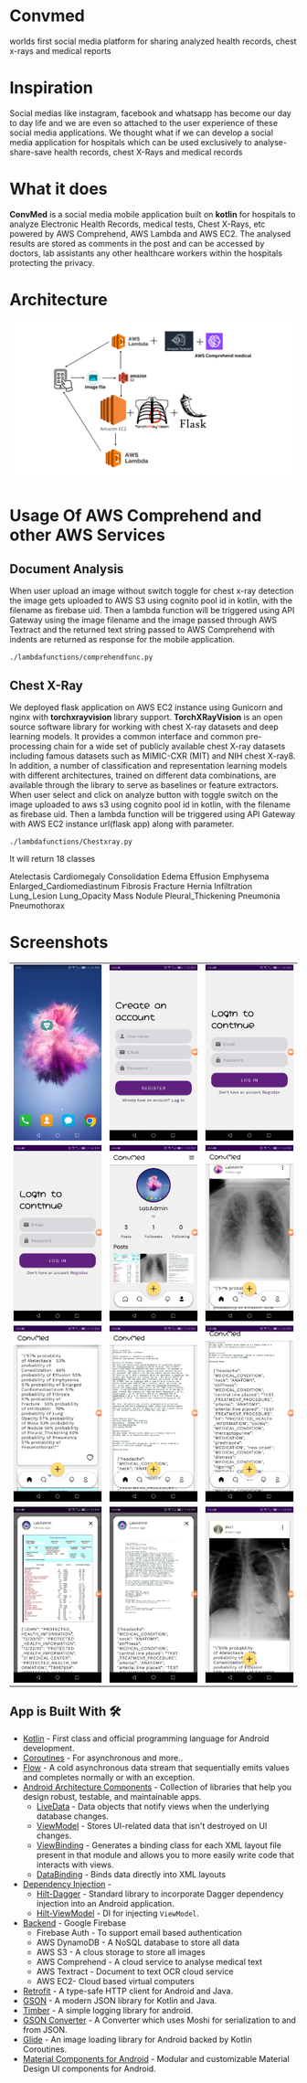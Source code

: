 # Convmed
worlds first social media platform for sharing analyzed health records, chest x-rays and medical reports
# Inspiration
Social medias like instagram, facebook and whatsapp has become our day to day life and we are even so attached to the user experience of these social media applications. We thought what if we can develop a social media application for hospitals which can be used exclusively to analyse-share-save health records, chest X-Rays and medical records
# What it does
**ConvMed** is a social media mobile application built on **kotlin** for hospitals to analyze Electronic Health Records, medical tests, Chest X-Rays, etc powered by AWS Comprehend, AWS Lambda and AWS EC2. The analysed results are stored as comments in the post and  can be accessed by doctors, lab assistants any other healthcare workers within the hospitals protecting the privacy.
# Architecture
![Alt text](./architecture/architecture.png)

# Usage Of AWS Comprehend and other AWS Services 
## Document Analysis
When user upload an image without switch toggle for chest x-ray detection the image gets uploaded to AWS S3 using cognito pool id in kotlin, with the filename as firebase uid. Then a lambda function will be triggered using API Gateway using the image filename and the image passed through AWS Textract and the returned text string passed to AWS Comprehend with indents are returned as response for the mobile application.
```
./lambdafunctions/comprehendfunc.py
```
## Chest X-Ray
We deployed flask application on AWS EC2 instance using Gunicorn and nginx with **torchxrayvision** library support. **TorchXRayVision** is an open source software library for working with chest X-ray datasets and deep learning models. It provides a common interface and common pre-processing chain for a wide set of publicly available chest X-ray datasets including famous datasets such as MIMIC-CXR (MIT) and NIH chest X-ray8. In addition, a number of classification and representation learning models with different architectures, trained on different data combinations, are available through the library to serve as baselines or feature extractors.
When user select and click on analyze button with toggle switch on the image uploaded to aws s3 using cognito pool id in kotlin, with the filename as firebase uid. Then a lambda function will be triggered using API Gateway with AWS EC2 instance url(flask app) along with parameter.
```
./lambdafunctions/Chestxray.py
```
It will return 18 classes

Atelectasis
Cardiomegaly
Consolidation 
Edema 
Effusion
Emphysema 
Enlarged_Cardiomediastinum 
Fibrosis
Fracture
Hernia
Infiltration 
Lung_Lesion 
Lung_Opacity 
Mass 
Nodule 
Pleural_Thickening 
Pneumonia 
Pneumothorax 


 # Screenshots
 ||||
|:----------------------------------------:|:-----------------------------------------:|:-----------------------------------------: |
| ![](ss/1.jpg) | ![](ss/2.jpg) | ![](ss/3.jpg) |
| ![](ss/3.jpg) | ![](ss/4.jpg) | ![](ss/5.jpg) |
| ![](ss/6.jpg) | ![](ss/7.jpg) | ![](ss/8.jpg) |
| ![](ss/9.jpg) | ![](ss/10.jpg) | ![](ss/11.jpg) |


## App is Built With 🛠
- [Kotlin](https://kotlinlang.org/) - First class and official programming language for Android development.
- [Coroutines](https://kotlinlang.org/docs/reference/coroutines-overview.html) - For asynchronous and more..
- [Flow](https://kotlin.github.io/kotlinx.coroutines/kotlinx-coroutines-core/kotlinx.coroutines.flow/-flow/) - A cold asynchronous data stream that sequentially emits values and completes normally or with an exception.
- [Android Architecture Components](https://developer.android.com/topic/libraries/architecture) - Collection of libraries that help you design robust, testable, and maintainable apps.
  - [LiveData](https://developer.android.com/topic/libraries/architecture/livedata) - Data objects that notify views when the underlying database changes.
  - [ViewModel](https://developer.android.com/topic/libraries/architecture/viewmodel) - Stores UI-related data that isn't destroyed on UI changes. 
  - [ViewBinding](https://developer.android.com/topic/libraries/view-binding) - Generates a binding class for each XML layout file present in that module and allows you to more easily write code that interacts with views.
  - [DataBinding](https://developer.android.com/topic/libraries/data-binding) - Binds data directly into XML layouts
- [Dependency Injection](https://developer.android.com/training/dependency-injection) - 
  - [Hilt-Dagger](https://dagger.dev/hilt/) - Standard library to incorporate Dagger dependency injection into an Android application.
  - [Hilt-ViewModel](https://developer.android.com/training/dependency-injection/hilt-jetpack) - DI for injecting `ViewModel`.
- [Backend](https://firebase.google.com) - Google Firebase
  - Firebase Auth - To support email based authentication
  - AWS DynamoDB - A NoSQL database to store all data 
  - AWS S3 - A clous storage to store all images
  - AWS Comprehend - A cloud service to analyse medical text
  - AWS Textract - Document to text OCR cloud service
  - AWS EC2- Cloud based virtual computers
- [Retrofit](https://square.github.io/retrofit/) - A type-safe HTTP client for Android and Java.
- [GSON](https://github.com/google/gson) - A modern JSON library for Kotlin and Java.
- [Timber](https://github.com/JakeWharton/timber) - A simple logging library for android.
- [GSON Converter](https://github.com/square/retrofit/tree/master/retrofit-converters/gson) - A Converter which uses Moshi for serialization to and from JSON.
- [Glide](https://github.com/bumptech/glide) - An image loading library for Android backed by Kotlin Coroutines.
- [Material Components for Android](https://github.com/material-components/material-components-android) - Modular and customizable Material Design UI components for Android.
